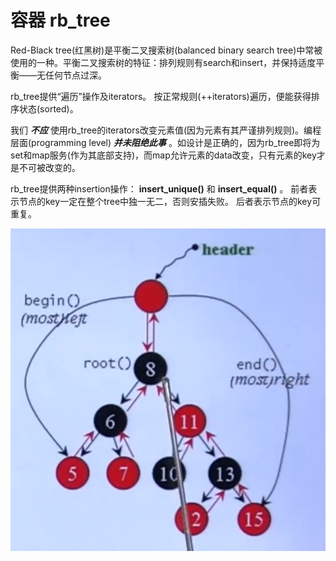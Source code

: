 # 容器 rb_tree

Red-Black tree(红黑树)是平衡二叉搜索树(balanced binary search tree)中常被使用的一种。平衡二叉搜索树的特征：排列规则有search和insert，并保持适度平衡——无任何节点过深。

rb_tree提供“遍历”操作及iterators。
按正常规则(++iterators)遍历，便能获得排序状态(sorted)。

我们 ***不应*** 使用rb_tree的iterators改变元素值(因为元素有其严谨排列规则)。编程层面(programming level) ***并未阻绝此事*** 。如设计是正确的，因为rb_tree即将为set和map服务(作为其底部支持)，而map允许元素的data改变，只有元素的key才是不可被改变的。

rb_tree提供两种insertion操作： **insert_unique()** 和 **insert_equal()** 。
前者表示节点的key一定在整个tree中独一无二，否则安插失败。
后者表示节点的key可重复。

![rb-tree](./images/rb_tree.jpg)